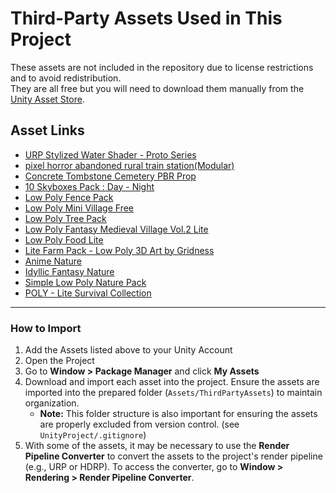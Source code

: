 # Third-Party Assets Used in This Project

These assets are not included in the repository due to license restrictions and to avoid redistribution.  
They are all free but you will need to download them manually from the [Unity Asset Store](https://assetstore.unity.com/).

## Asset Links
- [URP Stylized Water Shader - Proto Series](https://assetstore.unity.com/packages/vfx/shaders/urp-stylized-water-shader-proto-series-187485)
- [pixel horror abandoned rural train station(Modular)](https://assetstore.unity.com/packages/3d/environments/urban/pixel-horror-abandoned-rural-train-station-modular-218424)
- [Concrete Tombstone Cemetery PBR Prop](https://assetstore.unity.com/packages/3d/props/exterior/concrete-tombstone-cemetery-pbr-prop-296382)
- [10 Skyboxes Pack : Day - Night](https://assetstore.unity.com/packages/2d/textures-materials/sky/10-skyboxes-pack-day-night-32236)
- [Low Poly Fence Pack](https://assetstore.unity.com/packages/3d/props/exterior/low-poly-fence-pack-61661)
- [Low Poly Mini Village Free](https://assetstore.unity.com/packages/3d/environments/low-poly-mini-village-free-131677)
- [Low Poly Tree Pack](https://assetstore.unity.com/packages/3d/vegetation/trees/low-poly-tree-pack-57866)
- [Low Poly Fantasy Medieval Village Vol.2 Lite](https://assetstore.unity.com/packages/3d/environments/fantasy/low-poly-fantasy-medieval-village-vol-2-lite-242322)
- [Low Poly Food Lite](https://assetstore.unity.com/packages/3d/props/food/low-poly-food-lite-258693)
- [Lite Farm Pack - Low Poly 3D Art by Gridness](https://assetstore.unity.com/packages/3d/environments/industrial/lite-farm-pack-low-poly-3d-art-by-gridness-243315)
- [Anime Nature](https://assetstore.unity.com/packages/3d/environments/anime-nature-276931#content)
- [Idyllic Fantasy Nature](https://assetstore.unity.com/packages/3d/environments/fantasy/idyllic-fantasy-nature-260042#content)
- [Simple Low Poly Nature Pack](https://assetstore.unity.com/packages/3d/environments/landscapes/simple-low-poly-nature-pack-157552)
- [POLY - Lite Survival Collection](https://assetstore.unity.com/packages/3d/props/poly-lite-survival-collection-220452)

---

### How to Import
1. Add the Assets listed above to your Unity Account  
2. Open the Project  
3. Go to **Window > Package Manager** and click **My Assets**  
4. Download and import each asset into the project. Ensure the assets are imported into the prepared folder (`Assets/ThirdPartyAssets`) to maintain organization.  
   - **Note:** This folder structure is also important for ensuring the assets are properly excluded from version control. (see `UnityProject/.gitignore`)
5. With some of the assets, it may be necessary to use the **Render Pipeline Converter** to convert the assets to the project's render pipeline (e.g., URP or HDRP). To access the converter, go to **Window > Rendering > Render Pipeline Converter**.
